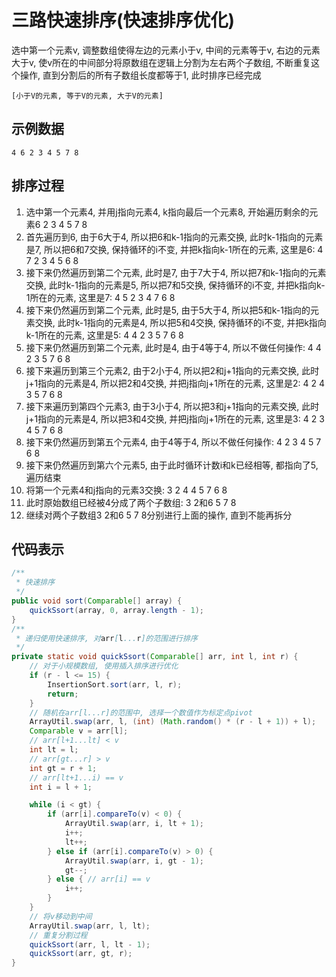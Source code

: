 # 三路快速排序(快速排序优化)

选中第一个元素v, 调整数组使得左边的元素小于v, 中间的元素等于v, 右边的元素大于v, 使v所在的中间部分将原数组在逻辑上分割为左右两个子数组, 不断重复这个操作, 直到分割后的所有子数组长度都等于1, 此时排序已经完成

```
[小于V的元素, 等于V的元素, 大于V的元素]
```

## 示例数据
```
4 6 2 3 4 5 7 8
```
## 排序过程

1. 选中第一个元素4, 并用j指向元素4, k指向最后一个元素8, 开始遍历剩余的元素6 2 3 4 5 7 8
2. 首先遍历到6, 由于6大于4, 所以把6和k-1指向的元素交换, 此时k-1指向的元素是7, 所以把6和7交换, 保持循环的i不变, 并把k指向k-1所在的元素, 这里是6: 4 7 2 3 4 5 6 8
3. 接下来仍然遍历到第二个元素, 此时是7, 由于7大于4, 所以把7和k-1指向的元素交换, 此时k-1指向的元素是5, 所以把7和5交换, 保持循环的i不变, 并把k指向k-1所在的元素, 这里是7: 4 5 2 3 4 7 6 8
4. 接下来仍然遍历到第二个元素, 此时是5, 由于5大于4, 所以把5和k-1指向的元素交换, 此时k-1指向的元素是4, 所以把5和4交换, 保持循环的i不变, 并把k指向k-1所在的元素, 这里是5: 4 4 2 3 5 7 6 8
5. 接下来仍然遍历到第二个元素, 此时是4, 由于4等于4, 所以不做任何操作: 4 4 2 3 5 7 6 8
6. 接下来遍历到第三个元素2, 由于2小于4, 所以把2和j+1指向的元素交换, 此时j+1指向的元素是4, 所以把2和4交换, 并把j指向j+1所在的元素, 这里是2: 4 2 4 3 5 7 6 8
7. 接下来遍历到第四个元素3, 由于3小于4, 所以把3和j+1指向的元素交换, 此时j+1指向的元素是4, 所以把3和4交换, 并把j指向j+1所在的元素, 这里是3: 4 2 3 4 5 7 6 8
8. 接下来仍然遍历到第五个元素4, 由于4等于4, 所以不做任何操作: 4 2 3 4 5 7 6 8
9. 接下来仍然遍历到第六个元素5, 由于此时循环计数i和k已经相等, 都指向了5, 遍历结束
10. 将第一个元素4和j指向的元素3交换: 3 2 4 4 5 7 6 8
11. 此时原始数组已经被4分成了两个子数组: 3 2和6 5 7 8
12. 继续对两个子数组3 2和6 5 7 8分别进行上面的操作, 直到不能再拆分

## 代码表示

```java
/**
 * 快速排序
 */
public void sort(Comparable[] array) {
    quickSsort(array, 0, array.length - 1);
}
/**
 * 递归使用快速排序, 对arr[l...r]的范围进行排序
 */
private static void quickSsort(Comparable[] arr, int l, int r) {
    // 对于小规模数组, 使用插入排序进行优化
    if (r - l <= 15) {
        InsertionSort.sort(arr, l, r);
        return;
    }
    // 随机在arr[l...r]的范围中, 选择一个数值作为标定点pivot
    ArrayUtil.swap(arr, l, (int) (Math.random() * (r - l + 1)) + l);
    Comparable v = arr[l];
    // arr[l+1...lt] < v
    int lt = l;
    // arr[gt...r] > v
    int gt = r + 1;
    // arr[lt+1...i) == v
    int i = l + 1;

    while (i < gt) {
        if (arr[i].compareTo(v) < 0) {
            ArrayUtil.swap(arr, i, lt + 1);
            i++;
            lt++;
        } else if (arr[i].compareTo(v) > 0) {
            ArrayUtil.swap(arr, i, gt - 1);
            gt--;
        } else { // arr[i] == v
            i++;
        }
    }
    // 将v移动到中间
    ArrayUtil.swap(arr, l, lt);
    // 重复分割过程
    quickSsort(arr, l, lt - 1);
    quickSsort(arr, gt, r);
}
```
